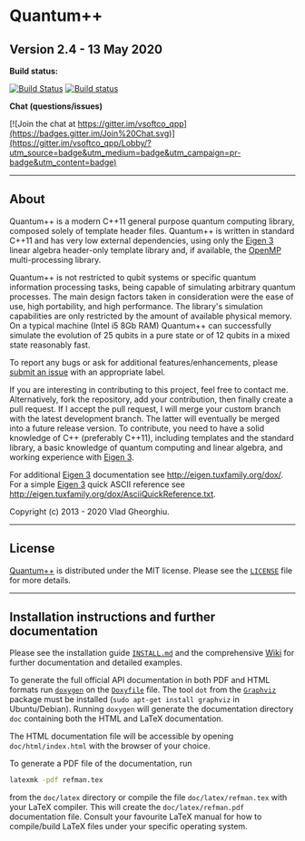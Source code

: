 # Quantum++ 
## Version 2.4 - 13 May 2020

**Build status:**

[![Build Status](https://travis-ci.org/softwareQinc/qpp.svg?branch=master)](https://travis-ci.org/softwareQinc/qpp)
[![Build status](https://ci.appveyor.com/api/projects/status/1k2866yffaiaapmw?svg=true)](https://ci.appveyor.com/project/vsoftco/qpp)

**Chat (questions/issues)**

[![Join the chat at https://gitter.im/vsoftco_qpp](https://badges.gitter.im/Join%20Chat.svg)](https://gitter.im/vsoftco_qpp/Lobby/?utm_source=badge&utm_medium=badge&utm_campaign=pr-badge&utm_content=badge)

---
## About

Quantum++ is a modern C++11 general purpose quantum computing library, composed 
solely of template header files. Quantum++ is written in standard C++11 and 
has very low external dependencies, using only the 
[Eigen 3](http://eigen.tuxfamily.org) linear algebra header-only template 
library and, if available, the [OpenMP](http://openmp.org/) multi-processing 
library. 

Quantum++ is not restricted to qubit systems or specific quantum 
information processing tasks, being capable of simulating arbitrary quantum 
processes. The main design factors taken in consideration were the ease of 
use, high portability, and high performance. The library's simulation
capabilities are only restricted by the amount of available physical memory. 
On a typical machine (Intel i5 8Gb RAM) Quantum++ can successfully simulate 
the evolution of 25 qubits in a pure state or of 12 qubits in a mixed state 
reasonably fast.

To report any bugs or ask for additional features/enhancements, please 
[submit an issue](https://github.com/softwareqinc/qpp/issues) with an appropriate 
label.

If you are interesting in contributing to this project, feel free to contact
me. Alternatively, fork the repository, add your contribution, then finally
create a pull request. If I accept the pull request, I will merge your custom
branch with the latest development branch. The latter will eventually be
merged into a future release version.  To contribute, you need to have a solid
knowledge of C++ (preferably C++11), including templates and the standard
library, a basic knowledge of quantum computing and linear algebra, and
working experience with [Eigen 3](http://eigen.tuxfamily.org).

For additional [Eigen 3](http://eigen.tuxfamily.org) documentation 
see <http://eigen.tuxfamily.org/dox/>. For a simple 
[Eigen 3](http://eigen.tuxfamily.org) quick ASCII reference see
<http://eigen.tuxfamily.org/dox/AsciiQuickReference.txt>.

Copyright (c) 2013 - 2020 Vlad Gheorghiu.

---
## License

[Quantum++](https://github.com/softwareqinc/qpp) is distributed under the MIT 
license. Please see the 
[`LICENSE`](https://github.com/softwareqinc/qpp/blob/master/LICENSE) file for more 
details.

---
## Installation instructions and further documentation

Please see the installation guide 
[`INSTALL.md`](https://github.com/softwareqinc/qpp/blob/master/INSTALL.md) 
and the comprehensive [Wiki](https://github.com/softwareqinc/qpp/wiki) for further 
documentation and detailed examples. 

To generate the full official API documentation in both PDF and HTML formats run 
[`doxygen`](http://www.doxygen.nl) on the [`Doxyfile`](https://github.com/softwareqinc/qpp/blob/master/Doxyfile) file. The tool `dot` from the [`Graphviz`](https://www.graphviz.org) package must be installed (`sudo apt-get install graphviz` in Ubuntu/Debian). Running `doxygen` will generate the 
documentation directory `doc` containing both the HTML and LaTeX documentation.

The HTML documentation file will be accessible by opening `doc/html/index.html` with the browser of your choice.

To generate a PDF file of the documentation, run 

```bash
latexmk -pdf refman.tex
```

from the `doc/latex` directory or compile the file `doc/latex/refman.tex` with your LaTeX compiler. This will create the `doc/latex/refman.pdf` documentation file. Consult your favourite LaTeX manual for how to compile/build LaTeX files under your specific operating system.

